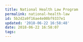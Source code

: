 ```yaml
---
title: National Health Law Program
permalink: national-health-law
id: 5b2d2a9f16ae4e00bf9337e1
updated: '2018-06-22 16:58:48'
date: 2018-06-22 16:58:07
tags:
---
```

